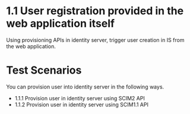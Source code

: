 # 1.1 User registration provided in the web application itself

Using provisioning APIs in identity server, trigger user creation in IS from the web application. 

# Test Scenarios
You can provision user into identity server in the following ways. 

- 1.1.1 Provision user in identity server using SCIM2 API
- 1.1.2 Provision user in identity server using SCIM1.1 API
